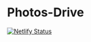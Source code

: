 # Photos-Drive

[![Netlify Status](https://api.netlify.com/api/v1/badges/36282e46-c4ab-407f-8a6e-b6dbb4f40748/deploy-status)](https://app.netlify.com/projects/photosdrive-demo/deploys)
